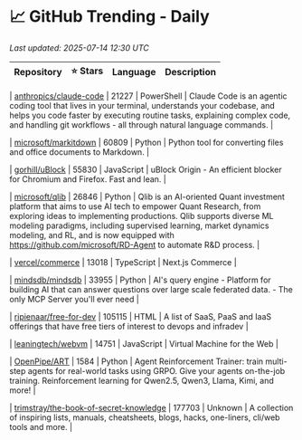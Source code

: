 # 📈 GitHub Trending - Daily

_Last updated: 2025-07-14 12:30 UTC_

| Repository | ⭐ Stars | Language | Description |
|------------|--------:|----------|-------------|

| [anthropics/claude-code](https://github.com/anthropics/claude-code) | 21227 | PowerShell | Claude Code is an agentic coding tool that lives in your terminal, understands your codebase, and helps you code faster by executing routine tasks, explaining complex code, and handling git workflows - all through natural language commands. |

| [microsoft/markitdown](https://github.com/microsoft/markitdown) | 60809 | Python | Python tool for converting files and office documents to Markdown. |

| [gorhill/uBlock](https://github.com/gorhill/uBlock) | 55830 | JavaScript | uBlock Origin - An efficient blocker for Chromium and Firefox. Fast and lean. |

| [microsoft/qlib](https://github.com/microsoft/qlib) | 26846 | Python | Qlib is an AI-oriented Quant investment platform that aims to use AI tech to empower Quant Research, from exploring ideas to implementing productions. Qlib supports diverse ML modeling paradigms, including supervised learning, market dynamics modeling, and RL, and is now equipped with https://github.com/microsoft/RD-Agent to automate R&D process. |

| [vercel/commerce](https://github.com/vercel/commerce) | 13018 | TypeScript | Next.js Commerce |

| [mindsdb/mindsdb](https://github.com/mindsdb/mindsdb) | 33955 | Python | AI's query engine - Platform for building AI that can answer questions over large scale federated data. - The only MCP Server you'll ever need |

| [ripienaar/free-for-dev](https://github.com/ripienaar/free-for-dev) | 105115 | HTML | A list of SaaS, PaaS and IaaS offerings that have free tiers of interest to devops and infradev |

| [leaningtech/webvm](https://github.com/leaningtech/webvm) | 14751 | JavaScript | Virtual Machine for the Web |

| [OpenPipe/ART](https://github.com/OpenPipe/ART) | 1584 | Python | Agent Reinforcement Trainer: train multi-step agents for real-world tasks using GRPO. Give your agents on-the-job training. Reinforcement learning for Qwen2.5, Qwen3, Llama, Kimi, and more! |

| [trimstray/the-book-of-secret-knowledge](https://github.com/trimstray/the-book-of-secret-knowledge) | 177703 | Unknown | A collection of inspiring lists, manuals, cheatsheets, blogs, hacks, one-liners, cli/web tools and more. |
